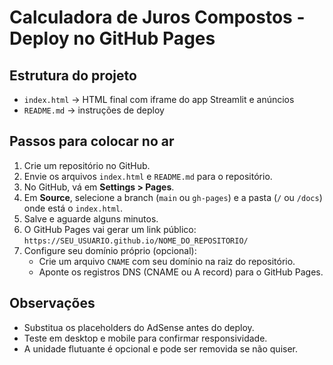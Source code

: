 # Calculadora de Juros Compostos - Deploy no GitHub Pages

## Estrutura do projeto
- `index.html` → HTML final com iframe do app Streamlit e anúncios
- `README.md` → instruções de deploy

## Passos para colocar no ar
1. Crie um repositório no GitHub.
2. Envie os arquivos `index.html` e `README.md` para o repositório.
3. No GitHub, vá em **Settings > Pages**.
4. Em **Source**, selecione a branch (`main` ou `gh-pages`) e a pasta (`/` ou `/docs`) onde está o `index.html`.
5. Salve e aguarde alguns minutos.
6. O GitHub Pages vai gerar um link público:  
   `https://SEU_USUARIO.github.io/NOME_DO_REPOSITORIO/`
7. Configure seu domínio próprio (opcional):
   - Crie um arquivo `CNAME` com seu domínio na raiz do repositório.
   - Aponte os registros DNS (CNAME ou A record) para o GitHub Pages.

## Observações
- Substitua os placeholders do AdSense antes do deploy.
- Teste em desktop e mobile para confirmar responsividade.
- A unidade flutuante é opcional e pode ser removida se não quiser.

